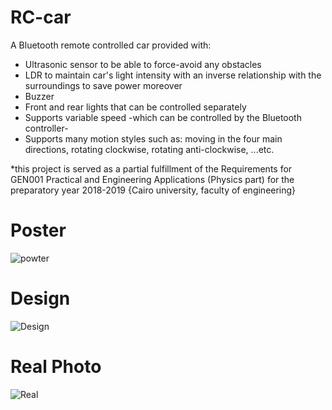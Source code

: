 # RC-car
  A Bluetooth remote controlled car provided with:
  - Ultrasonic sensor to be able to force-avoid any obstacles
  - LDR to maintain car's light intensity with an inverse relationship with the surroundings to save power moreover
  - Buzzer
  - Front and rear lights that can be controlled separately
  - Supports variable speed -which can be controlled by the Bluetooth controller- 
  - Supports many motion styles such as: moving in the four main directions, rotating clockwise, rotating anti-clockwise, ...etc.
  
*this project is served as a partial fulfillment of the Requirements for GEN001 Practical and Engineering Applications (Physics part) for the preparatory year 2018-2019 {Cairo university, faculty of engineering}

# Poster
![powter](https://user-images.githubusercontent.com/56788883/109061627-8e348500-76ef-11eb-9ed1-27a8a41e929c.jpeg)
# Design
![Design](https://user-images.githubusercontent.com/56788883/109061618-8c6ac180-76ef-11eb-981b-a20c24683d6c.jpeg)
# Real Photo
![Real](https://user-images.githubusercontent.com/56788883/109061598-87a60d80-76ef-11eb-9e44-cfc9cb8bf8a5.jpeg)
